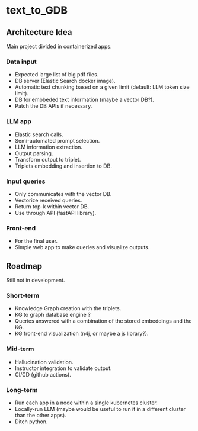 # text_to_GDB

## Architecture Idea

Main project divided in containerized apps.

### Data input
- Expected large list of big pdf files.
- DB server (Elastic Search docker image).
- Automatic text chunking based on a given limit (default: LLM token size limit).
- DB for embbeded text information (maybe a vector DB?).
- Patch the DB APIs if necessary.

### LLM app
- Elastic search calls.
- Semi-automated prompt selection.
- LLM information extraction.
- Output parsing.
- Transform output to triplet.
- Triplets embedding and insertion to DB.

### Input queries
- Only communicates with the vector DB.
- Vectorize received queries.
- Return top-k within vector DB.
- Use through API (fastAPI library).

### Front-end
- For the final user.
- Simple web app to make queries and visualize outputs.

## Roadmap
Still not in development.

### Short-term
- Knowledge Graph creation with the triplets.
- KG to graph database engine ?
- Queries answered with a combination of the stored embeddings and the KG.
- KG front-end visualization (n4j, or maybe a js library?).

### Mid-term
- Hallucination validation.
- Instructor integration to validate output.
- CI/CD (github actions).

### Long-term
- Run each app in a node within a single kubernetes cluster.
- Locally-run LLM (maybe would be useful to run it in a different cluster than the other apps).
- Ditch python.
